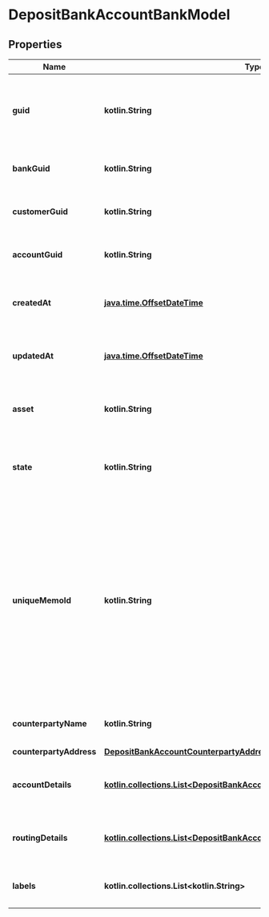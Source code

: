 
# DepositBankAccountBankModel

## Properties
Name | Type | Description | Notes
------------ | ------------- | ------------- | -------------
**guid** | **kotlin.String** | Auto-generated unique identifier for the identity verification. |  [optional]
**bankGuid** | **kotlin.String** | The address&#39; bank identifier. |  [optional]
**customerGuid** | **kotlin.String** | The address&#39; customer identifier. |  [optional]
**accountGuid** | **kotlin.String** | The address&#39; account identifier. |  [optional]
**createdAt** | [**java.time.OffsetDateTime**](java.time.OffsetDateTime.md) | ISO8601 datetime the record was created at. |  [optional]
**updatedAt** | [**java.time.OffsetDateTime**](java.time.OffsetDateTime.md) | ISO8601 datetime the record was last updated at. |  [optional]
**asset** | **kotlin.String** | The asset the transfer is related to, e.g., USD. |  [optional]
**state** | **kotlin.String** | The state of the address; one of storing or created. |  [optional]
**uniqueMemoId** | **kotlin.String** | The unique memo identifier for the address. This is used to identify the recipient when sending funds to the account. This value MUST be included in all wire transfers to this account. |  [optional]
**counterpartyName** | **kotlin.String** | The name of the account holder. |  [optional]
**counterpartyAddress** | [**DepositBankAccountCounterpartyAddressBankModel**](DepositBankAccountCounterpartyAddressBankModel.md) |  |  [optional]
**accountDetails** | [**kotlin.collections.List&lt;DepositBankAccountAccountDetailsInnerBankModel&gt;**](DepositBankAccountAccountDetailsInnerBankModel.md) | The account details for the bank account. |  [optional]
**routingDetails** | [**kotlin.collections.List&lt;DepositBankAccountRoutingDetailsInnerBankModel&gt;**](DepositBankAccountRoutingDetailsInnerBankModel.md) | The account details for the bank account. |  [optional]
**labels** | **kotlin.collections.List&lt;kotlin.String&gt;** | The labels associated with the address. |  [optional]



